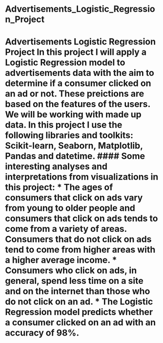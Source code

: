 # Advertisements_Logistic_Regression_Project
# Advertisements Logistic Regression Project   In this project I will apply a Logistic Regression model to advertisements data with the aim to determine if a consumer clicked on an ad or not.  These preictions are based on the features of the users. We will be working with made up data.  In this project I use the following libraries and toolkits: Scikit-learn, Seaborn, Matplotlib, Pandas and datetime.  #### Some interesting analyses and interpretations from visualizations in this project:    * The ages of consumers that click on ads vary from young to older people and consumers that click on ads tends to come from a variety of areas.  Consumers that do not click on ads tend to come from higher areas with a higher average income. * Consumers who click on ads, in general, spend less time on a site and on the internet than those who do not click on an ad. * The Logistic Regression model predicts whether a consumer clicked on an ad with an accuracy of 98%.
